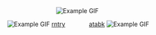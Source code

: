 ‎ ‎ ‎ ‎ 
‎ 
‎ 
<div align="center">
  
 
 

 
  ![Example GIF](https://files.catbox.moe/zkgv75.png)

 ‎ ![Example GIF](https://files.catbox.moe/1rpmwu.webp) [rntry‎](https://rentry.co/hypnomics)      ‎ ‎ ‎ ‎ ‎       ‎ ‎ ‎  ‎  ‎  ‎  ‎  ‎ [atabk](https://kanata.atabook.org/) ![Example GIF](https://files.catbox.moe/7cpykg.webp)
  
</div>
‎ 
‎ 
‎ 
